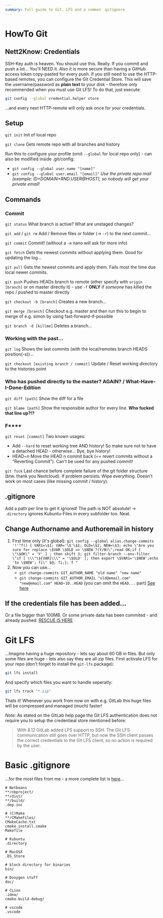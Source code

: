 ```yaml
---
summary: Full guide to Git, LFS and a common .gitignore
---
```


# HowTo Git #

## Nett2Know: Credentials ##
SSH-Key auth is heaven. You should use this. Really. If you commit and push a lot... You'll NEED it. Also it is more secure than having a GitHub access token copy-pasted for every push.
If you still need to use the HTTP-based remotes, you can configure the Git Credential Store. This will save the username/password as **plain text** to your disk - therefore only recommended when you must use Git LFS! To do that, just execute:
```bash
git config --global credential.helper store
```
...and every next HTTP-remote will only ask once for your credentials.

## Setup ##
`git init` Init of local repo

`git clone` Gets remote repo with all branches and history

Run this to configure your profile (omit `--global` for local repo only) - can also be modified inside .git/config:
* `git config --global user.name "[name]"`
* `git config --global user.email "[email]"` _Use the private repo mail (example: ID+DOMAIN+RND.USER@HOST), so nobody will get your private email!_


## Commands ##

### Commit ###
`git status` What branch is active? What are unstaged changes?

`git add` / `git rm` Add / Remove files or folder (-> `-r`) to the next commit...

`git commit` Commit! (without a `-m` nano will ask for more info)

`git fetch` Gets the newest commits without applying them. Good for updating the log...

`git pull` Gets the newest commits and apply them. Fails most the time due local newer commits.

`git push` Pushes HEADs branch to remote (ether specify with `origin [branch]` or on master directly it) - use `-f` **ONLY** if _someone_ has killed the repo / pushed to master directly

`git checkout -b [branch]` Creates a new branch...

`git merge [branch]` Checkout e.g. master and then run this to begin to merge of e.g. simon by using fast-forward-if-possible

`git branch -d [killme]` Deletes a branch...

### Working with the past... ###

`git log` Shows the last commits (with the local/remotes branch HEADS position(-s))...

`git checkout [existing branch / commit]` Update / Reset working directory to the histories point

### Who has pushed directly to the master? AGAIN? / What-Have-I-Done-Edition ###

`git diff [path]` Show the diff for a file

`git blame [path]` Show the responsible author for every line. **Who fucked that line up?!?**

### F**** ###

`git reset [commit]` Two known usages:
* Add `--hard` to reset working tree AND history! So make sure not to have a detached HEAD - otherwise... Bye, bye history!
* HEAD~n Move the HEAD n commit back (== revert commits without a "Reverting Commit"). Can't be used for any pushed commit!

`git fsck` Last chance before complete failure of the git folder structure (btw. thank you Nextcloud). If problem persists: Wipe everything. Doesn't work on most cases (like missing commit / history).

## .gitignore ##
Add a path per line to get it ignored! The path is NOT absolute!
-> `.directory` ignores Kubuntu-Files in every subfolder too. Neat.

## Change Authorname and Authoremail in history ##
1. First time only (it's global): `git config --global alias.change-commits '!'"f() { VAR1=\$1; VAR='\$'\$1; OLD=\$2; NEW=\$3; echo \"Are you sure for replace \$VAR \$OLD => \$NEW ?(Y/N)\";read OK;if [ \"\$OK\" = 'Y' ] ; then shift 3; git filter-branch --env-filter \"if [ \\\"\${VAR}\\\" = '\$OLD' ]; then export \$VAR1='\$NEW';echo 'to \$NEW'; fi\" $@; fi;}; f "`
2. Now you can use...
    * `git change-commits GIT_AUTHOR_NAME "old name" "new name"`
    * `git change-commits GIT_AUTHOR_EMAIL "old@email.com" "new@email.com" HEAD~10..HEAD` (you can omit the `HEAD...` part)
[See here](https://stackoverflow.com/questions/2919878/git-rewrite-previous-commit-usernames-and-emails)

## If the credentials file has been added... ##
Or a file bigger than 100MB. Or some private data has been commited - and already pushed:
[RESCUE IS HERE](https://help.github.com/en/github/managing-large-files/removing-files-from-a-repositorys-history)

# Git LFS #
...Imagine having a huge repository - lets say about 60 GB in files. But only some files are huge - lets also say they are all zip files. First activate LFS for your repo (don't forget to install the `git-lfs` package):
```bash
git lfs install
```
And specify which files you want to handle seperatly:
```bash
git lfs track "*.zip"
```
Thats it! Whenever you work from now on with e.g. GitLab this huge files will be compressed and managed (much) faster!

_Note:_ As stated on the GitLab help page the Git LFS authentication does not require you to setup the credentieal store mentioned before:
> With 8.12 GitLab added LFS support to SSH. The Git LFS communication still goes over HTTP, but now the SSH client passes the correct credentials to the Git LFS client, so no action is required by the user.

# Basic .gitignore #
...for the most files from me - a more complete list is [here](https://github.com/github/gitignore)...
```
# Netbeans
**/nbproject/
**/dist/
**/build/
.dep.inc

# (C)Make
**/CMakeFiles/
CMakeCache.txt
cmake_install.cmake
Makefile

# Kubuntu
.directory

# MacOSX
.DS_Store

# block directory for binaries
bin/

# Doxygen stuff
doc/

# CLion
.idea/
cmake-build-debug/

# vscode
.vscode
```
